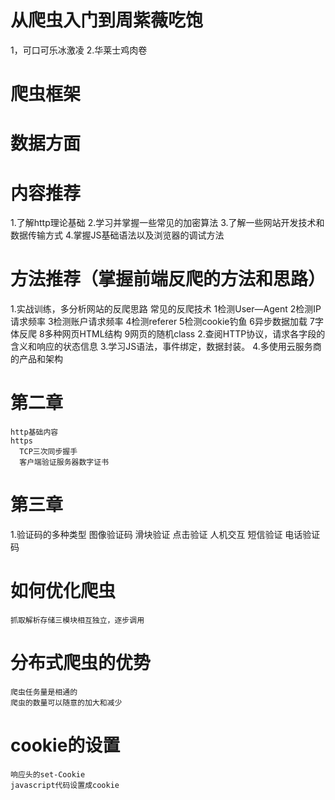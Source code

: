 # 从爬虫入门到周紫薇吃饱
  1，可口可乐冰激凌
  2.华莱士鸡肉卷
# 爬虫框架
# 数据方面
# 内容推荐
  1.了解http理论基础
  2.学习并掌握一些常见的加密算法
  3.了解一些网站开发技术和数据传输方式
  4.掌握JS基础语法以及浏览器的调试方法
# 方法推荐（掌握前端反爬的方法和思路）
  1.实战训练，多分析网站的反爬思路
    常见的反爬技术
      1检测User—Agent
      2检测IP请求频率
      3检测账户请求频率
      4检测referer
      5检测cookie钓鱼
      6异步数据加载
      7字体反爬
      8多种网页HTML结构
      9网页的随机class
  2.查阅HTTP协议，请求各字段的含义和响应的状态信息
  3.学习JS语法，事件绑定，数据封装。
  4.多使用云服务商的产品和架构

  # 第二章
    http基础内容
    https
      TCP三次同步握手
      客户端验证服务器数字证书
# 第三章
   1.验证码的多种类型
    图像验证码
    滑块验证
    点击验证
    人机交互
    短信验证
    电话验证码
# 如何优化爬虫
    抓取解析存储三模块相互独立，逐步调用

# 分布式爬虫的优势
    爬虫任务量是相通的
    爬虫的数量可以随意的加大和减少
  
# cookie的设置
    响应头的set-Cookie
    javascript代码设置成cookie
